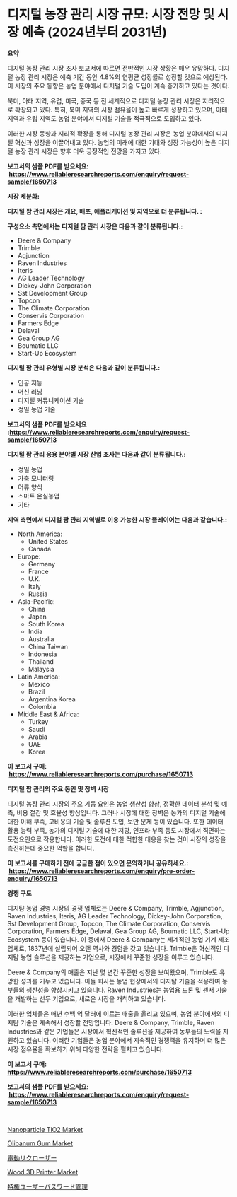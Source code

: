 <p><h1>디지털 농장 관리 시장 규모: 시장 전망 및 시장 예측 (2024년부터 2031년)</h1></p><p><strong>요약</strong></p>
<p><p>디지털 농장 관리 시장 조사 보고서에 따르면 전반적인 시장 상황은 매우 유망하다. 디지털 농장 관리 시장은 예측 기간 동안 4.8%의 연평균 성장률로 성장할 것으로 예상된다. 이 시장의 주요 동향은 농업 분야에서 디지털 기술 도입이 계속 증가하고 있다는 것이다.</p><p>북미, 아태 지역, 유럽, 미국, 중국 등 전 세계적으로 디지털 농장 관리 시장은 지리적으로 확장되고 있다. 특히, 북미 지역의 시장 점유율이 높고 빠르게 성장하고 있으며, 아태 지역과 유럽 지역도 농업 분야에서 디지털 기술을 적극적으로 도입하고 있다.</p><p>이러한 시장 동향과 지리적 확장을 통해 디지털 농장 관리 시장은 농업 분야에서의 디지털 혁신과 성장을 이끌어내고 있다. 농업의 미래에 대한 기대와 성장 가능성이 높은 디지털 농장 관리 시장은 향후 더욱 긍정적인 전망을 가지고 있다.</p></p>
<p><strong>보고서의 샘플 PDF를 받으세요: &nbsp;<a href="https://www.reliableresearchreports.com/enquiry/request-sample/1650713">https://www.reliableresearchreports.com/enquiry/request-sample/1650713</a></strong></p>
<p><strong>시장 세분화:</strong></p>
<p><strong> 디지털 팜 관리 시장은 개요, 배포, 애플리케이션 및 지역으로 더 분류됩니다. :</strong></p>
<p><strong>구성요소 측면에서는 디지털 팜 관리 시장은 다음과 같이 분류됩니다.:</strong></p>
<p><ul><li>Deere & Company</li><li>Trimble</li><li>Agjunction</li><li>Raven Industries</li><li>Iteris</li><li>AG Leader Technology</li><li>Dickey-John Corporation</li><li>Sst Development Group</li><li>Topcon</li><li>The Climate Corporation</li><li>Conservis Corporation</li><li>Farmers Edge</li><li>Delaval</li><li>Gea Group AG</li><li>Boumatic LLC</li><li>Start-Up Ecosystem</li></ul></p>
<p><strong> 디지털 팜 관리 유형별 시장 분석은 다음과 같이 분류됩니다.:</strong></p>
<p><ul><li>인공 지능</li><li>머신 러닝</li><li>디지털 커뮤니케이션 기술</li><li>정밀 농업 기술</li></ul></p>
<p><strong>보고서의 샘플 PDF를 받으세요 :<a href="https://www.reliableresearchreports.com/enquiry/request-sample/1650713">https://www.reliableresearchreports.com/enquiry/request-sample/1650713</a></strong></p>
<p><strong> 디지털 팜 관리 응용 분야별 시장 산업 조사는 다음과 같이 분류됩니다.:</strong></p>
<p><ul><li>정밀 농업</li><li>가축 모니터링</li><li>어류 양식</li><li>스마트 온실농업</li><li>기타</li></ul></p>
<p><strong>지역 측면에서 디지털 팜 관리 지역별로 이용 가능한 시장 플레이어는 다음과 같습니다.:</strong></p>
<p><ul>
    <li>
        North America:
        <ul>
            <li>United States</li>
            <li>Canada</li>
        </ul>
    </li>
    <li>
        Europe:
        <ul>
            <li>Germany</li>
            <li>France</li>
            <li>U.K.</li>
            <li>Italy</li>
            <li>Russia</li>
        </ul>
    </li>
    <li>
        Asia-Pacific:
        <ul>
            <li>China</li>
            <li>Japan</li>
            <li>South Korea</li>
            <li>India</li>
            <li>Australia</li>
            <li>China Taiwan</li>
            <li>Indonesia</li>
            <li>Thailand</li>
            <li>Malaysia</li>
        </ul>
    </li>
    <li>
        Latin America:
        <ul>
            <li>Mexico</li>
            <li>Brazil</li>
            <li>Argentina Korea</li>
            <li>Colombia</li>
        </ul>
    </li>
    <li>
        Middle East & Africa:
        <ul>
            <li>Turkey</li>
            <li>Saudi</li>
            <li>Arabia</li>
            <li>UAE</li>
            <li>Korea</li>
        </ul>
    </li>
    </ul></p>
<p><strong>이 보고서 구매: &nbsp;<a href="https://www.reliableresearchreports.com/purchase/1650713">https://www.reliableresearchreports.com/purchase/1650713</a></strong></p>
<p><strong>디지털 팜 관리의 주요 동인 및 장벽 시장</strong></p>
<p><p>디지털 농장 관리 시장의 주요 기동 요인은 농업 생산성 향상, 정확한 데이터 분석 및 예측, 비용 절감 및 효율성 향상입니다. 그러나 시장에 대한 장벽은 농가의 디지털 기술에 대한 이해 부족, 고비용의 기술 및 솔루션 도입, 보안 문제 등이 있습니다. 또한 데이터 활용 능력 부족, 농가의 디지털 기술에 대한 저항, 인프라 부족 등도 시장에서 직면하는 도전요인으로 작용합니다. 이러한 도전에 대한 적합한 대응을 찾는 것이 시장의 성장을 촉진하는데 중요한 역할을 합니다.</p></p>
<p><strong>이 보고서를 구매하기 전에 궁금한 점이 있으면 문의하거나 공유하세요.: &nbsp;<a href="https://www.reliableresearchreports.com/enquiry/pre-order-enquiry/1650713">https://www.reliableresearchreports.com/enquiry/pre-order-enquiry/1650713</a></strong></p>
<p><strong>경쟁 구도</strong></p>
<p><p>디지턈 농업 경영 시장의 경쟁 업체로는 Deere & Company, Trimble, Agjunction, Raven Industries, Iteris, AG Leader Technology, Dickey-John Corporation, Sst Development Group, Topcon, The Climate Corporation, Conservis Corporation, Farmers Edge, Delaval, Gea Group AG, Boumatic LLC, Start-Up Ecosystem 등이 있습니다. 이 중에서 Deere & Company는 세계적인 농업 기계 제조업체로, 1837년에 설립되어 오랜 역사와 경험을 갖고 있습니다. Trimble은 혁신적인 디지턈 농업 솔루션을 제공하는 기업으로, 시장에서 꾸준한 성장을 이루고 있습니다.</p><p>Deere & Company의 매출은 지난 몇 년간 꾸준한 성장을 보여왔으며, Trimble도 유망한 성과를 거두고 있습니다. 이들 회사는 농업 현장에서의 디지턈 기술을 적용하여 농부들의 생산성을 향상시키고 있습니다. Raven Industries는 농업용 드론 및 센서 기술을 개발하는 선두 기업으로, 새로운 시장을 개척하고 있습니다.</p><p>이러한 업체들은 매년 수백 억 달러에 이르는 매출을 올리고 있으며, 농업 분야에서의 디지턈 기술은 계속해서 성장할 전망입니다. Deere & Company, Trimble, Raven Industries와 같은 기업들은 시장에서 혁신적인 솔루션을 제공하여 농부들의 노력을 지원하고 있습니다. 이러한 기업들은 농업 분야에서 지속적인 경쟁력을 유지하며 더 많은 시장 점유율을 확보하기 위해 다양한 전략을 펼치고 있습니다.</p></p>
<p><strong>이 보고서 구매: &nbsp; <a href="https://www.reliableresearchreports.com/purchase/1650713">https://www.reliableresearchreports.com/purchase/1650713</a></strong></p>
<p><strong>보고서의 샘플 PDF를 받으세요: &nbsp;<a href="https://www.reliableresearchreports.com/enquiry/request-sample/1650713">https://www.reliableresearchreports.com/enquiry/request-sample/1650713</a></strong><strong></strong></p>
<p>&nbsp;</p>
<p><p><a href="https://shimmer-gardenia-37a.notion.site/Nanoparticle-TiO2-Market-Size-Focuses-on-Market-Dynamics-In-Depth-Analysis-and-Future-Projections-o-b15b50b8b39c4d69aa340bafc484d254">Nanoparticle TiO2 Market</a></p><p><a href="https://unruly-ladybug-44b.notion.site/Olibanum-Gum-Market-Size-Market-Trends-and-Growth-Outlook-forecasted-for-period-from-2024-to-2031-aabd4cff178e4440871644ec38d97343">Olibanum Gum Market</a></p><p><a href="https://github.com/mohamedbakry57/Market-Research-Report-List-3/blob/main/937752511180.md">電動リクローザー</a></p><p><a href="https://view.publitas.com/reportprime-1/wood-3d-printer-market-provides-a-comprehensive-analysis-including-a-macro-overview-of-the-market-as-well-as-micro-details-such-as-market-size-and-competitive-landscape/">Wood 3D Printer Market</a></p><p><a href="https://github.com/schmahlson/Market-Research-Report-List-1/blob/main/921879011179.md">特権ユーザーパスワード管理</a></p></p>